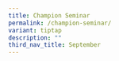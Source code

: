```yaml
---
title: Champion Seminar
permalink: /champion-seminar/
variant: tiptap
description: ""
third_nav_title: September
---
```


